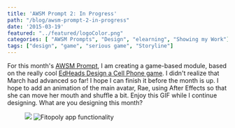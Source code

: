 ```yaml
---
title: 'AWSM Prompt 2: In Progress'
path: "/blog/awsm-prompt-2-in-progress"
date: '2015-03-19'
featured: "../featured/logoColor.png"
categories: [ "AWSM Prompts", "Design", "elearning", "Showing my Work"]
tags: ["design", "game", "serious game", "Storyline"]
---
```


For this month's [AWSM Prompt](https://awsmprompts.wordpress.com/2015/03/09/march-prompt-create-some-game-based-learning/ "Create Some Game-Based Learning"), I am creating a game-based module, based on the really cool [EdHeads Design a Cell Phone game](http://www.edheads.org/activities/eng_cell/ "EdHeads: Design a Cell Phone"). I didn't realize that March had advanced so far! I hope I can finish it before the month is up. I hope to add an animation of the main avatar, Rae, using After Effects so that she can move her mouth and shuffle a bit. Enjoy this GIF while I continue designing. What are you designing this month?

<figure>
  <img src="../featured/FitopolyApp.gif"  />
  <img
    sizes="(max-width: 810px) 100vw, 810px"
    src="http://res.cloudinary.com/dhdaswa6t/image/upload/v1530396697/blog/FitopolyApp.gif"
    alt="Fitopoly app functionality" />
</figure>
